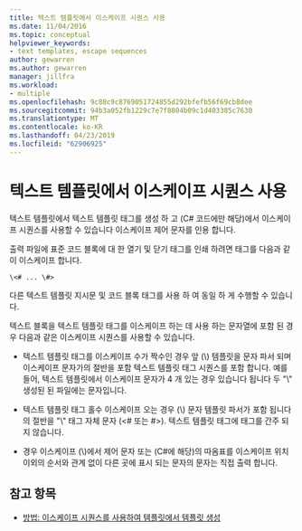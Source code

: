 ```yaml
---
title: 텍스트 템플릿에서 이스케이프 시퀀스 사용
ms.date: 11/04/2016
ms.topic: conceptual
helpviewer_keywords:
- text templates, escape sequences
author: gewarren
ms.author: gewarren
manager: jillfra
ms.workload:
- multiple
ms.openlocfilehash: 9c88c9c8769051724855d292bfefb56f69cb8dee
ms.sourcegitcommit: 94b3a052fb1229c7e7f8804b09c1d403385c7630
ms.translationtype: MT
ms.contentlocale: ko-KR
ms.lasthandoff: 04/23/2019
ms.locfileid: "62906925"
---
```

# <a name="using-escape-sequences-in-text-templates"></a>텍스트 템플릿에서 이스케이프 시퀀스 사용
텍스트 템플릿에서 텍스트 템플릿 태그를 생성 하 고 (C# 코드에만 해당)에서 이스케이프 시퀀스를 사용할 수 있습니다 이스케이프 제어 문자를 인용 합니다.

 출력 파일에 표준 코드 블록에 대 한 열기 및 닫기 태그를 인쇄 하려면 태그를 다음과 같이 이스케이프 합니다.

```
\<# ... \#>
```

 다른 텍스트 템플릿 지시문 및 코드 블록 태그를 사용 하 여 동일 하 게 수행할 수 있습니다.

 텍스트 블록을 텍스트 템플릿 태그를 이스케이프 하는 데 사용 하는 문자열에 포함 된 경우 다음과 같은 이스케이프 시퀀스를 사용할 수 있습니다.

- 텍스트 템플릿 태그를 이스케이프 수가 짝수인 경우 앞 (\\) 템플릿을 문자 파서 되며 이스케이프 문자가의 절반을 포함 텍스트 템플릿 태그 시퀀스를 포함 합니다. 예를 들어, 텍스트 템플릿에서 이스케이프 문자가 4 개 있는 경우 있습니다 됩니다 두 "\\" 생성된 된 파일에는 문자입니다.

- 텍스트 템플릿 태그 홀수 이스케이프 오는 경우 (\\) 문자 템플릿 파서가 포함 됩니다의 절반을 "\\" 태그 자체 문자 (\<# 또는 #>). 텍스트 템플릿 태그에 태그를 간주 되지 않습니다.

- 경우 이스케이프 (\\)에서 제어 문자 또는 (C#에 해당)의 따옴표를 이스케이프 위치 이외의 순서와 관계 없이 다른 곳에 표시 되는 문자의 문자는 직접 출력 합니다.

## <a name="see-also"></a>참고 항목

- [방법: 이스케이프 시퀀스를 사용하여 템플릿에서 템플릿 생성](../modeling/how-to-generate-templates-from-templates-by-using-escape-sequences.md)